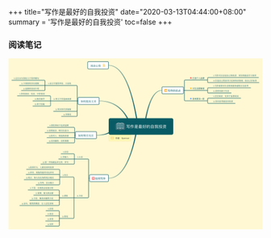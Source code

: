 +++
title="写作是最好的自我投资"
date="2020-03-13T04:44:00+08:00"
summary = '写作是最好的自我投资'
toc=false
+++

### 阅读笔记

![写作是最好的自我投资](img_0.png)

